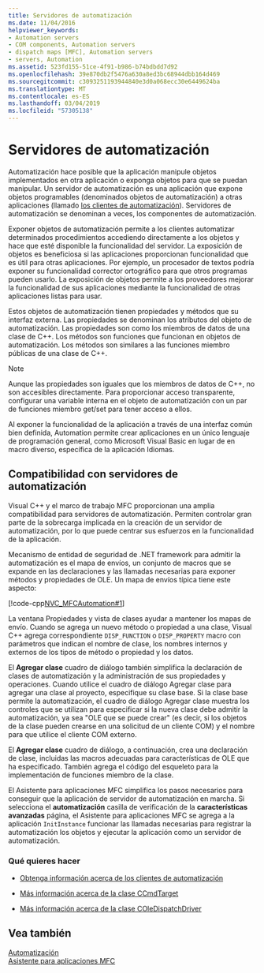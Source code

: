 ```yaml
---
title: Servidores de automatización
ms.date: 11/04/2016
helpviewer_keywords:
- Automation servers
- COM components, Automation servers
- dispatch maps [MFC], Automation servers
- servers, Automation
ms.assetid: 523fd155-51ce-4f91-b986-b74bdbdd7d92
ms.openlocfilehash: 39e870db2f5476a630a8ed3bc68944dbb164d469
ms.sourcegitcommit: c3093251193944840e3d0a068ecc30e6449624ba
ms.translationtype: MT
ms.contentlocale: es-ES
ms.lasthandoff: 03/04/2019
ms.locfileid: "57305138"
---
```

# <a name="automation-servers"></a>Servidores de automatización

Automatización hace posible que la aplicación manipule objetos implementados en otra aplicación o exponga objetos para que se puedan manipular. Un servidor de automatización es una aplicación que expone objetos programables (denominados objetos de automatización) a otras aplicaciones (llamado [los clientes de automatización](../mfc/automation-clients.md)). Servidores de automatización se denominan a veces, los componentes de automatización.

Exponer objetos de automatización permite a los clientes automatizar determinados procedimientos accediendo directamente a los objetos y hace que esté disponible la funcionalidad del servidor. La exposición de objetos es beneficiosa si las aplicaciones proporcionan funcionalidad que es útil para otras aplicaciones. Por ejemplo, un procesador de textos podría exponer su funcionalidad corrector ortográfico para que otros programas pueden usarlo. La exposición de objetos permite a los proveedores mejorar la funcionalidad de sus aplicaciones mediante la funcionalidad de otras aplicaciones listas para usar.

Estos objetos de automatización tienen propiedades y métodos que su interfaz externa. Las propiedades se denominan los atributos del objeto de automatización. Las propiedades son como los miembros de datos de una clase de C++. Los métodos son funciones que funcionan en objetos de automatización. Los métodos son similares a las funciones miembro públicas de una clase de C++.

> [!NOTE]
>  Aunque las propiedades son iguales que los miembros de datos de C++, no son accesibles directamente. Para proporcionar acceso transparente, configurar una variable interna en el objeto de automatización con un par de funciones miembro get/set para tener acceso a ellos.

Al exponer la funcionalidad de la aplicación a través de una interfaz común bien definida, Automation permite crear aplicaciones en un único lenguaje de programación general, como Microsoft Visual Basic en lugar de en macro diverso, específica de la aplicación Idiomas.

##  <a name="_core_support_for_automation_servers"></a> Compatibilidad con servidores de automatización

Visual C++ y el marco de trabajo MFC proporcionan una amplia compatibilidad para servidores de automatización. Permiten controlar gran parte de la sobrecarga implicada en la creación de un servidor de automatización, por lo que puede centrar sus esfuerzos en la funcionalidad de la aplicación.

Mecanismo de entidad de seguridad de .NET framework para admitir la automatización es el mapa de envíos, un conjunto de macros que se expande en las declaraciones y las llamadas necesarias para exponer métodos y propiedades de OLE. Un mapa de envíos típica tiene este aspecto:

[!code-cpp[NVC_MFCAutomation#1](../mfc/codesnippet/cpp/automation-servers_1.cpp)]

La ventana Propiedades y vista de clases ayudar a mantener los mapas de envío. Cuando se agrega un nuevo método o propiedad a una clase, Visual C++ agrega correspondiente `DISP_FUNCTION` o `DISP_PROPERTY` macro con parámetros que indican el nombre de clase, los nombres internos y externos de los tipos de método o propiedad y los datos.

El **Agregar clase** cuadro de diálogo también simplifica la declaración de clases de automatización y la administración de sus propiedades y operaciones. Cuando utilice el cuadro de diálogo Agregar clase para agregar una clase al proyecto, especifique su clase base. Si la clase base permite la automatización, el cuadro de diálogo Agregar clase muestra los controles que se utilizan para especificar si la nueva clase debe admitir la automatización, ya sea "OLE que se puede crear" (es decir, si los objetos de la clase pueden crearse en una solicitud de un cliente COM) y el nombre para que utilice el cliente COM externo.

El **Agregar clase** cuadro de diálogo, a continuación, crea una declaración de clase, incluidas las macros adecuadas para características de OLE que ha especificado. También agrega el código del esqueleto para la implementación de funciones miembro de la clase.

El Asistente para aplicaciones MFC simplifica los pasos necesarios para conseguir que la aplicación de servidor de automatización en marcha. Si selecciona el **automatización** casilla de verificación de la **características avanzadas** página, el Asistente para aplicaciones MFC se agrega a la aplicación `InitInstance` funcionar las llamadas necesarias para registrar la automatización los objetos y ejecutar la aplicación como un servidor de automatización.

### <a name="what-do-you-want-to-do"></a>Qué quieres hacer

- [Obtenga información acerca de los clientes de automatización](../mfc/automation-clients.md)

- [Más información acerca de la clase CCmdTarget](../mfc/reference/ccmdtarget-class.md)

- [Más información acerca de la clase COleDispatchDriver](../mfc/reference/coledispatchdriver-class.md)

## <a name="see-also"></a>Vea también

[Automatización](../mfc/automation.md)<br/>
[Asistente para aplicaciones MFC](../mfc/reference/mfc-application-wizard.md)
